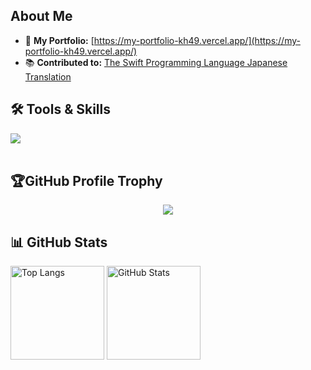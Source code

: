 ## About Me

- 📝 **My Portfolio:** [https://my-portfolio-kh49.vercel.app/](https://my-portfolio-kh49.vercel.app/)
- 📚 **Contributed to:** [The Swift Programming Language Japanese Translation](https://github.com/stzn/the-swift-programming-language-jp)


## 🛠️ Tools & Skills

<img src="https://skillicons.dev/icons?i=swift,flutter,firebase,github,vscode,figma" /> <br /><br />


## 🏆GitHub Profile Trophy

<p align="center">
  <img src="https://github-profile-trophy.vercel.app/?username=orukahairuka&theme=onedark&margin-w=15&margin-h=15" />
</p>



## 📊 GitHub Stats

<p align="left"> 
  <img alt="Top Langs" height="150px" src="https://github-readme-stats.vercel.app/api/top-langs/?username=orukahairuka&layout=compact&show_icons=true&theme=onedark" />
  <img alt="GitHub Stats" height="150px" src="https://github-readme-stats.vercel.app/api?username=orukahairuka&theme=onedark&show_icons=true" />
</p>
